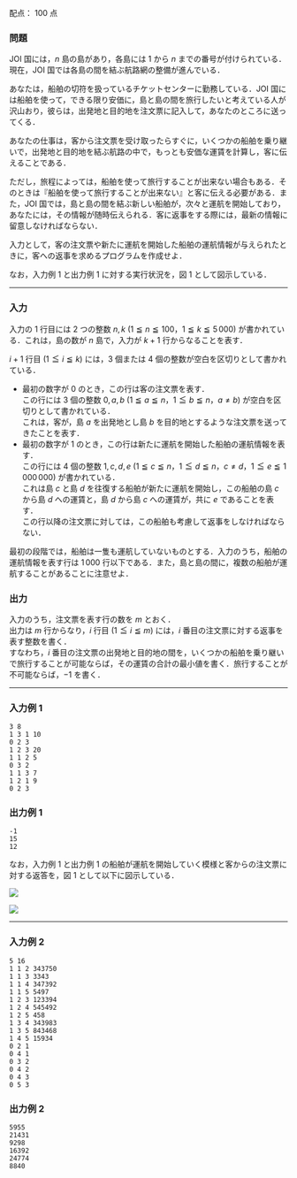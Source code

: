 配点： $100$ 点

### 問題
JOI 国には，$n$ 島の島があり，各島には $1$ から $n$ までの番号が付けられている．現在，JOI 国では各島の間を結ぶ航路網の整備が進んでいる．

あなたは，船舶の切符を扱っているチケットセンターに勤務している．JOI 国には船舶を使って，できる限り安価に，島と島の間を旅行したいと考えている人が沢山おり，彼らは，出発地と目的地を注文票に記入して，あなたのところに送ってくる．

あなたの仕事は，客から注文票を受け取ったらすぐに，いくつかの船舶を乗り継いで，出発地と目的地を結ぶ航路の中で，もっとも安価な運賃を計算し，客に伝えることである．

ただし，旅程によっては，船舶を使って旅行することが出来ない場合もある．そのときは『船舶を使って旅行することが出来ない』と客に伝える必要がある．また，JOI 国では，島と島の間を結ぶ新しい船舶が，次々と運航を開始しており，あなたには，その情報が随時伝えられる．客に返事をする際には，最新の情報に留意しなければならない．

入力として，客の注文票や新たに運航を開始した船舶の運航情報が与えられたときに，客への返事を求めるプログラムを作成せよ．

なお，入力例 $1$ と出力例 $1$ に対する実行状況を，図 $1$ として図示している．

---

### 入力
入力の $1$ 行目には $2$ つの整数 $n, k$ ($1 \leqq n \leqq 100$，$1 \leqq k \leqq 5\,000$) が書かれている．これは，島の数が $n$ 島で，入力が $k + 1$ 行からなることを表す．

$i + 1$ 行目 ($1 \leqq i \leqq k$) には，$3$ 個または $4$ 個の整数が空白を区切りとして書かれている．

- 最初の数字が $0$ のとき，この行は客の注文票を表す．  
この行には $3$ 個の整数 $0, a, b$ ($1 \leqq a \leqq n$，$1 \leqq b \leqq n$，$a \neq b$) が空白を区切りとして書かれている．  
これは，客が，島 $a$ を出発地とし島 $b$ を目的地とするような注文票を送ってきたことを表す．
- 最初の数字が 1 のとき，この行は新たに運航を開始した船舶の運航情報を表す．  
この行には $4$ 個の整数 $1, c, d, e$ ($1 \leqq c \leqq n$，$1 \leqq d \leqq n$，$c \neq d$，$1 \leqq e \leqq 1\,000\,000$) が書かれている．  
これは島 $c$ と島 $d$ を往復する船舶が新たに運航を開始し，この船舶の島 $c$ から島 $d$ への運賃と，島 $d$ から島 $c$ への運賃が，共に $e$ であることを表す．  
この行以降の注文票に対しては，この船舶も考慮して返事をしなければならない．

最初の段階では，船舶は一隻も運航していないものとする．入力のうち，船舶の運航情報を表す行は $1\,000$ 行以下である．また，島と島の間に，複数の船舶が運航することがあることに注意せよ．

### 出力
入力のうち，注文票を表す行の数を $m$ とおく．  
出力は $m$ 行からなり，$i$ 行目 ($1 \leqq i \leqq m$) には，$i$ 番目の注文票に対する返事を表す整数を書く．  
すなわち，$i$ 番目の注文票の出発地と目的地の間を，いくつかの船舶を乗り継いで旅行することが可能ならば，その運賃の合計の最小値を書く．旅行することが不可能ならば，$-1$ を書く．

---

### 入力例 1
~~~
3 8
1 3 1 10
0 2 3
1 2 3 20
1 1 2 5
0 3 2
1 1 3 7
1 2 1 9
0 2 3
~~~

### 出力例 1
~~~
-1
15
12
~~~

なお，入力例 $1$ と出力例 $1$ の船舶が運航を開始していく模様と客からの注文票に対する返答を，図 $1$ として以下に図示している．

![](https://www.ioi-jp.org/joi/2007/2008-yo-prob_and_sol/2008-yo-t6/2008-yo-t6.gif)

![](https://img.atcoder.jp/joi2008yo/2008-yo-t6.png)

---

### 入力例 2
~~~
5 16
1 1 2 343750
1 1 3 3343
1 1 4 347392
1 1 5 5497
1 2 3 123394
1 2 4 545492
1 2 5 458
1 3 4 343983
1 3 5 843468
1 4 5 15934
0 2 1
0 4 1
0 3 2
0 4 2
0 4 3
0 5 3
~~~

### 出力例 2
~~~
5955
21431
9298
16392
24774
8840
~~~
